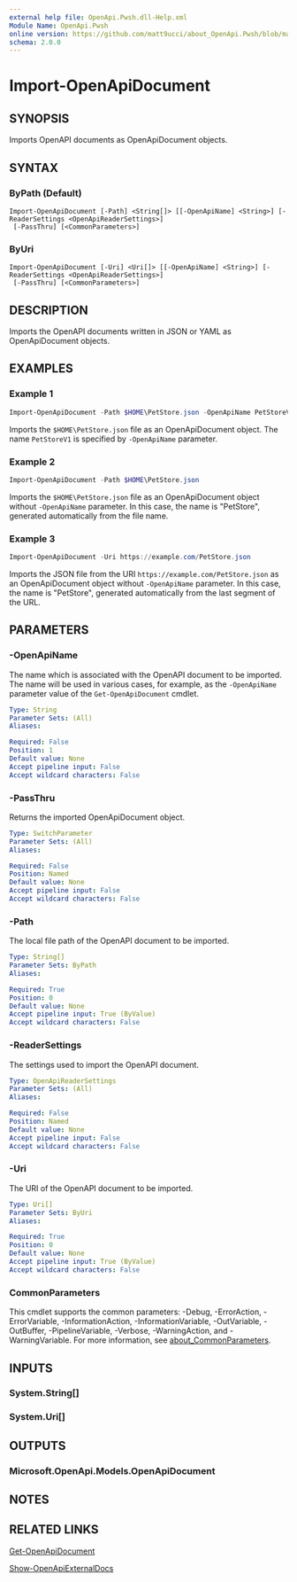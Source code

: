 ```yaml
---
external help file: OpenApi.Pwsh.dll-Help.xml
Module Name: OpenApi.Pwsh
online version: https://github.com/matt9ucci/about_OpenApi.Pwsh/blob/main/help/md/Import-OpenApiDocument.md
schema: 2.0.0
---
```


# Import-OpenApiDocument

## SYNOPSIS

Imports OpenAPI documents as OpenApiDocument objects.

## SYNTAX

### ByPath (Default)
```
Import-OpenApiDocument [-Path] <String[]> [[-OpenApiName] <String>] [-ReaderSettings <OpenApiReaderSettings>]
 [-PassThru] [<CommonParameters>]
```

### ByUri
```
Import-OpenApiDocument [-Uri] <Uri[]> [[-OpenApiName] <String>] [-ReaderSettings <OpenApiReaderSettings>]
 [-PassThru] [<CommonParameters>]
```

## DESCRIPTION

Imports the OpenAPI documents written in JSON or YAML as OpenApiDocument objects.

## EXAMPLES

### Example 1

```powershell
Import-OpenApiDocument -Path $HOME\PetStore.json -OpenApiName PetStoreV1
```

Imports the `$HOME\PetStore.json` file as an OpenApiDocument object.
The name `PetStoreV1` is specified by `-OpenApiName` parameter.

### Example 2

```powershell
Import-OpenApiDocument -Path $HOME\PetStore.json
```

Imports the `$HOME\PetStore.json` file as an OpenApiDocument object without `-OpenApiName` parameter.
In this case, the name is "PetStore", generated automatically from the file name.

### Example 3

```powershell
Import-OpenApiDocument -Uri https://example.com/PetStore.json
```

Imports the JSON file from the URI `https://example.com/PetStore.json` as an OpenApiDocument object without `-OpenApiName` parameter.
In this case, the name is "PetStore", generated automatically from the last segment of the URL.

## PARAMETERS

### -OpenApiName

The name which is associated with the OpenAPI document to be imported.
The name will be used in various cases, for example, as the `-OpenApiName` parameter value of the `Get-OpenApiDocument` cmdlet.

```yaml
Type: String
Parameter Sets: (All)
Aliases:

Required: False
Position: 1
Default value: None
Accept pipeline input: False
Accept wildcard characters: False
```

### -PassThru

Returns the imported OpenApiDocument object.

```yaml
Type: SwitchParameter
Parameter Sets: (All)
Aliases:

Required: False
Position: Named
Default value: None
Accept pipeline input: False
Accept wildcard characters: False
```

### -Path

The local file path of the OpenAPI document to be imported.

```yaml
Type: String[]
Parameter Sets: ByPath
Aliases:

Required: True
Position: 0
Default value: None
Accept pipeline input: True (ByValue)
Accept wildcard characters: False
```

### -ReaderSettings

The settings used to import the OpenAPI document.

```yaml
Type: OpenApiReaderSettings
Parameter Sets: (All)
Aliases:

Required: False
Position: Named
Default value: None
Accept pipeline input: False
Accept wildcard characters: False
```

### -Uri

The URI of the OpenAPI document to be imported.

```yaml
Type: Uri[]
Parameter Sets: ByUri
Aliases:

Required: True
Position: 0
Default value: None
Accept pipeline input: True (ByValue)
Accept wildcard characters: False
```

### CommonParameters
This cmdlet supports the common parameters: -Debug, -ErrorAction, -ErrorVariable, -InformationAction, -InformationVariable, -OutVariable, -OutBuffer, -PipelineVariable, -Verbose, -WarningAction, and -WarningVariable. For more information, see [about_CommonParameters](http://go.microsoft.com/fwlink/?LinkID=113216).

## INPUTS

### System.String[]

### System.Uri[]

## OUTPUTS

### Microsoft.OpenApi.Models.OpenApiDocument

## NOTES

## RELATED LINKS

[Get-OpenApiDocument](https://github.com/matt9ucci/about_OpenApi.Pwsh/blob/main/help/md/Get-OpenApiDocument.md)

[Show-OpenApiExternalDocs](https://github.com/matt9ucci/about_OpenApi.Pwsh/blob/main/help/md/Show-OpenApiExternalDocs.md)
